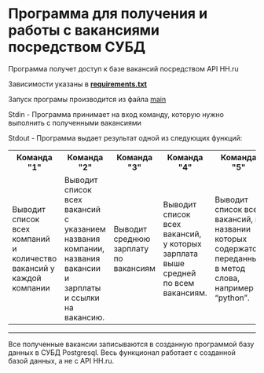 
# Программа для получения и работы с вакансиями посредством СУБД
Программа получет доступ к базе вакансий посредством API HH.ru

Зависимости указаны в [**requirements.txt**](https://github.com/VladimirBek/cousework_5/blob/main/requirements.txt)

Запуск програмы производится из файла [main](https://github.com/VladimirBek/cousework_5/blob/main/main.py)

Stdin - Программа принимает на вход команду, которую нужно выполнить с полученными вакансиями

Stdout - Программа выдает результат одной из следующих функций:

<table>
    <tr>
        <th>Команда "1"</th>
        <th>Команда "2"</th>
        <th>Команда "3"</th>
        <th>Команда "4"</th>
        <th>Команда "5"</th>
        <th>Команда "0"</th>
    </tr>
    <tr>
        <td>Выводит список всех компаний и количество вакансий у каждой компании</td>
        <td>Выводит список всех вакансий с указанием названия компании, названия вакансии и зарплаты и ссылки на вакансию.</td>
        <td>Выводит среднюю зарплату по вакансиям</td>
        <td>Выводит список всех вакансий, у которых зарплата выше средней по всем вакансиям.</td>
        <td>Выводит список всех вакансий, в названии которых содержатся переданные в метод слова, например “python”.</td>
        <td>Выход из программы</td>
    </tr>
</table>


---

Все полученные вакансии записываются в созданную программой базу данных в СУБД Postgresql. Весь функционал работает с созданной базой данных, а не с API HH.ru.
